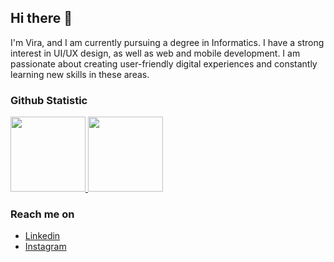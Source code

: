 ## Hi there 👋

I'm Vira, and I am currently pursuing a degree in Informatics. I have a strong interest in UI/UX design, as well as web and mobile development. I am passionate about creating user-friendly digital experiences and constantly learning new skills in these areas.<br>

<!--### Tech Stack-->

### Github Statistic
<p align="left">
<a href="[https://github.com/virasare]">
  <img height="120em" src="https://github-readme-stats-eight-theta.vercel.app/api?username=virasare&show_icons=true&theme=algolia&include_all_commits=true&count_private=true"/>
  <img height="120em" src="https://github-readme-stats-eight-theta.vercel.app/api/top-langs/?username=virasare&layout=compact&langs_count=8&theme=algolia"/>
</a>
</p>

### Reach me on
* [Linkedin](https://www.linkedin.com/in/vira-sare-730840252/)
* [Instagram](https://www.instagram.com/vira_sare/)

<!--
**virasare/virasare** is a ✨ _special_ ✨ repository because its `README.md` (this file) appears on your GitHub profile.

Here are some ideas to get you started:

- 🔭 I’m currently working on ...
- 🌱 I’m currently learning ...
- 👯 I’m looking to collaborate on ...
- 🤔 I’m looking for help with ...
- 💬 Ask me about ...
- 📫 How to reach me: ...
- 😄 Pronouns: ...
- ⚡ Fun fact: ...
-->
